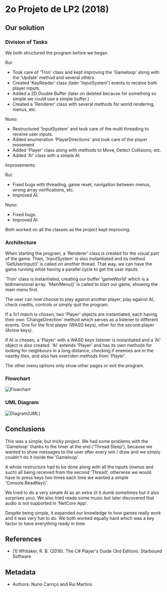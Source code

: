 ﻿# 2o Projeto de LP2 (2018)

## Our solution

### Division of Tasks

We both structured the program before we began.

Rui: 
* Took care of 'Tron' class and kept improving the 'Gameloop' along with the 'Update' method and several others.
* Created 'KeyReader' class (later 'InputSystem') events to receive both player inputs.
* Added a 2D Double Buffer (later on deleted because for something so simple we could use a simple buffer.)
* Created a 'Renderer' class with several methods for world rendering, menus, etc.

Nuno:
* Restructured 'InputSystem' and took care of the multi threading to receive user inputs.
* Added enumeration 'PlayerDirections' and took care of the player movement
* Added 'Player' class along with methods to Move, Detect Collisions, etc.
* Added 'AI' class with a simple AI.

Improvements:

Rui:
* Fixed bugs with threading, game reset, navigation between menus, wrong array verifications, etc.
* Improved AI.

Nuno:

* Fixed bugs.
* Improved AI.

Both worked on all the classes as the project kept improving.

### Architecture

When starting the program, a 'Renderer' class is created for the visual part of the game. Then, 'InputSystem' is also instantiated
and its method 'GetUserInput()' is called on another thread. That way, we can have the game running while having a parallel cycle to
get the user inputs.

'Tron' class is instantiated, creating our buffer 'gameWorld' which is a bidimensional array. 
'MainMenu()' is called to start our game, showing the main menu first.

The user can now choose to play against another player, play against AI, check credits, controls or simply quit the program.

If a 1v1 match is chosen, two 'Player' objects are instantiated, each having their own 'ChangeDirection' method which serves
as a listener to different events. One for the first player (WASD keys), other for the second player (Arrow keys).

If AI is chosen, a 'Player' with a WASD keys listener is instantiated and a 'AI' object is also created.
'AI' extends 'Player' and has its own methods for looking for neighbours in a long distance, checking if enemies are in the nearby tiles, 
and also has overriden methods from 'Player'.

The other menu options only show other pages or exit the program.

### Flowchart

![Flowchart](https://gitlab.com/rui-martins/lp2p1/uploads/39b8a56be11c03c6e57e18a694bb8402/LP2_P1_Flowchart.png)

### UML Diagram

![Diagram(UML)](https://gitlab.com/rui-martins/lp2p1/uploads/b1122a7706e2e3a4b1b1266b507dead5/LP2_P1_UML.png)

## Conclusions

This was a simple, but tricky project. We had some problems with the 'Gameloop' thanks to the timer at the end ('Thread.Sleep'), 
because we wanted to show messages to the user after every win / draw and we simply couldn't do it inside the 'Gameloop'.

A whole restructure had to be done along with all the inputs (menus and such) all being received from the second 'Thread', otherwise
we would have to press keys two times each time we wanted a simple 'Console.ReadKey()'.

We tried to do a very simple AI as an extra (it it dumb sometimes but it also surprises you).
We also tried made some music but later discovered that audio is not supported in 'NetCore App'.

Despite being simple, it expanded our knowledge to how games really work and it was very fun to do.
We both worked equally hard which was a key factor to have everything ready in time.

## References

* <a name="ref1">\[1\]</a> Whitaker, R. B. (2016). The C# Player's Guide (3rd Edition). Starbound Software

## Metadata

* Authors: Nuno Carriço and Rui Martins